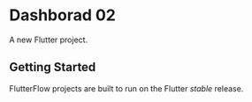 # Dashborad 02

A new Flutter project.

## Getting Started

FlutterFlow projects are built to run on the Flutter _stable_ release.
